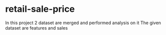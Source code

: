 # retail-sale-price
In this project 2 dataset are merged and performed analysis on it
The given dataset are features and  sales
